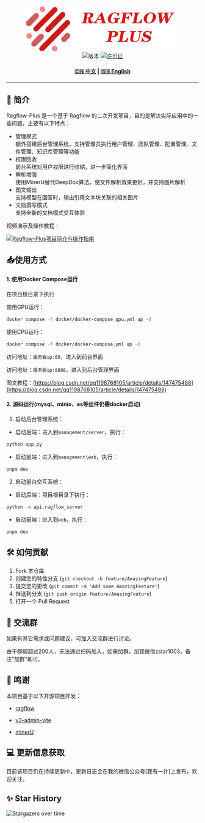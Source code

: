 <div align="center">
  <img src="assets/ragflow-plus.png" width="400" alt="Ragflow-Plus">

</div>

<div align="center">
  <img src="https://img.shields.io/badge/版本-0.2.1-blue" alt="版本">
  <a href="LICENSE"><img src="https://img.shields.io/badge/许可证-AGPL3.0-green" alt="许可证"></a>
  <h4>
    <a href="README.md">🇨🇳 中文</a>
    <span> | </span>
    <a href="README_EN.md">🇬🇧 English</a>
  </h4>
</div>

---

## 🌟 简介

Ragflow-Plus 是一个基于 Ragflow 的二次开发项目，目的是解决实际应用中的一些问题，主要有以下特点：

- 管理模式  
额外搭建后台管理系统，支持管理员执行用户管理、团队管理、配置管理、文件管理、知识库管理等功能
- 权限回收  
前台系统对用户权限进行收缩，进一步简化界面
- 解析增强  
使用MinerU替代DeepDoc算法，使文件解析效果更好，并支持图片解析
- 图文输出  
支持模型在回答时，输出引用文本块关联的相关图片
- 文档撰写模式  
支持全新的文档模式交互体验

视频演示及操作教程：

[![Ragflow-Plus项目简介与操作指南](https://i0.hdslb.com/bfs/archive/f7d8da4a112431af523bfb64043fe81da7dad8ee.jpg@672w_378h_1c.avif)](https://www.bilibili.com/video/BV1UJLezaEEE)


## 📥使用方式

#### 1. 使用Docker Compose运行

在项目根目录下执行

使用GPU运行：
```bash
docker compose -f docker/docker-compose_gpu.yml up -d
```

使用CPU运行：
```bash
docker compose -f docker/docker-compose.yml up -d
```

访问地址：`服务器ip:80`，进入到前台界面

访问地址：`服务器ip:8888`，进入到后台管理界面

图文教程：[https://blog.csdn.net/qq1198768105/article/details/147475488](https://blog.csdn.net/qq1198768105/article/details/147475488)

#### 2. 源码运行(mysql、minio、es等组件仍需docker启动)

1. 启动后台管理系统：

- 启动后端：进入到`management/server`，执行：

```bash
python app.py
```

- 启动前端：进入到`management\web`，执行：

```bash
pnpm dev
```

2. 启动前台交互系统：

- 启动后端：项目根目录下执行：

```bash
python -m api.ragflow_server
```

- 启动前端：进入到`web`，执行：

```bash
pnpm dev
```

## 🛠️ 如何贡献

1. Fork 本仓库
2. 创建您的特性分支 (`git checkout -b feature/AmazingFeature`)
3. 提交您的更改 (`git commit -m 'Add some AmazingFeature'`)
4. 推送到分支 (`git push origin feature/AmazingFeature`)
5. 打开一个 Pull Request


## 📄 交流群
如果有其它需求或问题建议，可加入交流群进行讨论。

由于群聊超过200人，无法通过扫码加入，如需加群，加我微信zstar1003，备注"加群"即可。

## 🚀 鸣谢

本项目基于以下开源项目开发：

- [ragflow](https://github.com/infiniflow/ragflow)

- [v3-admin-vite](https://github.com/un-pany/v3-admin-vite)

- [minerU](https://github.com/opendatalab/MinerU)

## 💻 更新信息获取

目前该项目仍在持续更新中，更新日志会在我的微信公众号[我有一计]上发布，欢迎关注。

## ✨ Star History

![Stargazers over time](https://starchart.cc/zstar1003/ragflow-plus.svg)